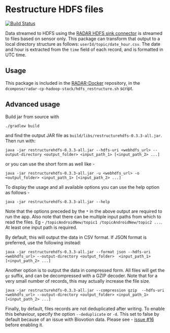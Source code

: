 # Restructure HDFS files

[![Build Status](https://travis-ci.org/RADAR-base/Restructure-HDFS-topic.svg?branch=master)](https://travis-ci.org/RADAR-base/Restructure-HDFS-topic)

Data streamed to HDFS using the [RADAR HDFS sink connector](https://github.com/RADAR-CNS/RADAR-HDFS-Sink-Connector) is streamed to files based on sensor only. This package can transform that output to a local directory structure as follows: `userId/topic/date_hour.csv`. The date and hour is extracted from the `time` field of each record, and is formatted in UTC time.

## Usage

This package is included in the [RADAR-Docker](https://github.com/RADAR-CNS/RADAR-Docker) repository, in the `dcompose/radar-cp-hadoop-stack/hdfs_restructure.sh` script.

## Advanced usage

Build jar from source with

```shell
./gradlew build
```
and find the output JAR file as `build/libs/restructurehdfs-0.3.3-all.jar`. Then run with:

```shell
java -jar restructurehdfs-0.3.3-all.jar --hdfs-uri <webhdfs_url> --output-directory <output_folder> <input_path_1> [<input_path_2> ...]
```
or you can use the short form as well like - 
```shell
java -jar restructurehdfs-0.3.3-all.jar -u <webhdfs_url> -o <output_folder> <input_path_1> [<input_path_2> ...]
```

To display the usage and all available options you can use the help option as follows - 
```shell
java -jar restructurehdfs-0.3.3-all.jar --help
```
Note that the options preceded by the `*` in the above output are required to run the app. Also note that there can be multiple input paths from which to read the files. Eg - `/topicAndroidNew/topic1 /topicAndroidNew/topic2 ...`. At least one input path is required.

By default, this will output the data in CSV format. If JSON format is preferred, use the following instead:
```shell
java -jar restructurehdfs-0.3.3-all.jar --format json --hdfs-uri <webhdfs_url> --output-directory <output_folder>  <input_path_1> [<input_path_2> ...]
```

Another option is to output the data in compressed form. All files will get the `gz` suffix, and can be decompressed with a GZIP decoder. Note that for a very small number of records, this may actually increase the file size.
```
java -jar restructurehdfs-0.3.3-all.jar --compression gzip  --hdfs-uri <webhdfs_url> --output-directory <output_folder> <input_path_1> [<input_path_2> ...]
```

Finally, by default, files records are not deduplicated after writing. To enable this behaviour, specify the option `--deduplicate` or `-d`. This set to false by default because of an issue with Biovotion data. Please see - [issue #16](https://github.com/RADAR-base/Restructure-HDFS-topic/issues/16) before enabling it.
